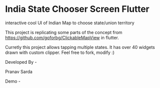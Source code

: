 # India State Chooser Screen Flutter
 interactive cool UI of Indian Map to choose state/union territory

This project is replicating some parts of the concept from https://github.com/goforbg/ClickableMapView in flutter.

Curretly this project allows tapping multiple states. It has over 40 widgets drawn with custom clipper. Feel free to fork, modify :)

Developed By -

Pranav Sarda

Demo - 
